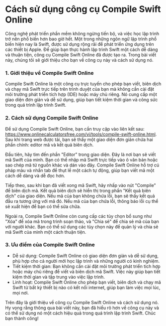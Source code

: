 Cách sử dụng công cụ Compile Swift Online
=========================================

Công nghệ phát triển phần mềm không ngừng tiến bộ, và việc học lập trình trở nên phổ biến hơn bao giờ hết. Một trong những ngôn ngữ lập trình phổ biến hiện nay là Swift, được sử dụng rộng rãi để phát triển ứng dụng trên các thiết bị Apple. Để giúp bạn thực hành lập trình Swift một cách dễ dàng và thuận tiện, công cụ Compile Swift Online đã được tạo ra. Trong bài viết này, chúng tôi sẽ giới thiệu cho bạn về công cụ này và cách sử dụng nó.

### 1. Giới thiệu về Compile Swift Online

Compile Swift Online là một công cụ trực tuyến cho phép bạn viết, biên dịch và chạy mã Swift trực tiếp trên trình duyệt của bạn mà không cần cài đặt môi trường phát triển tích hợp (IDE) hoặc máy chủ riêng. Nó cung cấp một giao diện đơn giản và dễ sử dụng, giúp bạn tiết kiệm thời gian và công sức trong quá trình lập trình Swift.

### 2. Cách sử dụng Compile Swift Online

Để sử dụng Compile Swift Online, bạn cần truy cập vào liên kết sau: <https://www.onlinecalculatorsfree.com/vi/tools/compile-swift-online.html>. Sau khi trang web được tải, bạn sẽ thấy một giao diện đơn giản chứa hai phần chính: editor mã và kết quả biên dịch.

Đầu tiên, hãy tìm đến phần "Editor" trong giao diện. Đây là nơi bạn sẽ viết mã Swift của mình. Bạn có thể nhập mã Swift trực tiếp vào ô văn bản hoặc sao chép mã từ nguồn khác và dán vào đây. Compile Swift Online hỗ trợ cú pháp màu và nhấn tab để thụt lề một cách tự động, giúp bạn viết mã một cách dễ dàng và dễ đọc hơn.

Tiếp theo, sau khi bạn đã viết xong mã Swift, hãy nhấp vào nút "Compile" để biên dịch mã. Kết quả biên dịch sẽ hiển thị trong phần "Kết quả biên dịch" của giao diện. Nếu mã của bạn không chứa lỗi, bạn sẽ thấy kết quả đầu ra tương ứng với mã đó. Nếu mã của bạn chứa lỗi, thông báo lỗi cụ thể sẽ xuất hiện để bạn có thể sửa chữa.

Ngoài ra, Compile Swift Online còn cung cấp các tùy chọn bổ sung như "Xóa" để xóa mã trong trình soạn thảo, và "Chia sẻ" để chia sẻ mã của bạn với người khác. Bạn có thể sử dụng các tùy chọn này để quản lý và chia sẻ mã Swift của mình một cách thuận tiện.

### 3. Ưu điểm của Compile Swift Online

- Dễ sử dụng: Compile Swift Online có giao diện đơn giản và dễ sử dụng, phù hợp cho cả người mới học lập trình và những người có kinh nghiệm.
- Tiết kiệm thời gian: Bạn không cần cài đặt môi trường phát triển tích hợp hoặc máy chủ riêng để viết và biên dịch mã Swift. Việc này giúp bạn tiết kiệm thời gian và tập trung vào việc lập trình.
- Linh hoạt: Compile Swift Online cho phép bạn viết, biên dịch và chạy mã Swift từ bất kỳ thiết bị nào có kết nối internet, giúp bạn làm việc mọi lúc, mọi nơi.

Trên đây là giới thiệu về công cụ Compile Swift Online và cách sử dụng nó. Hy vọng rằng thông qua bài viết này, bạn đã hiểu rõ hơn về công cụ này và có thể sử dụng nó một cách hiệu quả trong quá trình lập trình Swift. Chúc bạn thành công!
